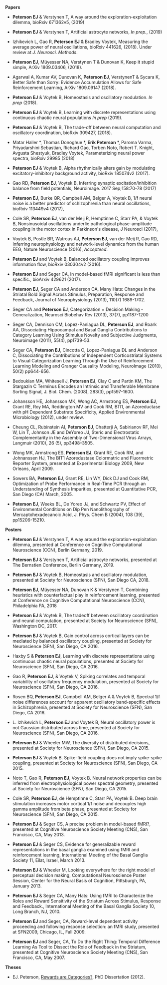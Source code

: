 **Papers**

- **Peterson EJ** & Verstynen T, A way around the exploration-exploitation dilemma, bioRxiv 671362v5, (2019)

- **Peterson EJ** & Verstynen T, Artificial astrocyte networks, _In prep._, (2019)

- Izhikevich L, Gao R, **Peterson EJ** & Bradley Voytek, Measuring the average power of neural oscillations, bioRxiv 441626, (2018). Under review at _J. Neurosci. Methods_.

- **Peterson EJ**, Müyesser NA, Verstynen T & Dunovan K, Keep it stupid simple, ArXiv 1809.03406, (2018).

- Agarwal A, Kumar AV, Dunovan K, **Peterson EJ**, VerstynenT & Sycara K, Better Safe than Sorry: Evidence Accumulation Allows for Safe Reinforcement Learning, ArXiv 1809.09147 (2018).

- **Peterson EJ** & Voytek B, Homeostasis and oscillatory modulation. _In prep_ (2018).

- **Peterson EJ** & Voytek B, Learning with discrete representations using continuous chaotic neural populations _In prep_ (2019). 

- **Peterson EJ** & Voytek B, The trade-off between neural computation and oscillatory coordination, bioRxiv 309427, (2018). 

- Matar Haller *, Thomas Donoghue *, **Erik Peterson** *, Paroma Varma, Priyadarshini Sebastian, Richard Gao, Torben Noto, Robert T. Knight, Avgusta Shestyuk,  Bradley Voytek, Parameterizing neural power spectra, bioRxiv 29985  (2018)

- **Peterson EJ** & Voytek B, Alpha rhythmically alters gain by modulating excitatory-inhibitory background activity, bioRxiv 185074v2 (2017). 

- Gao RD, **Peterson EJ**, Voytek B, Inferring synaptic excitation/inhibition balance from field potentials, Neuroimage. 2017 Sep;158:70-78 (2017)

- **Peterson EJ**, Burke QR, Campbell AM, Belger A, Voytek B, 1/f neural noise is a better predictor of schizophrenia than neural oscillations, bioRxiv 113449v4 (2017),

- Cole SR, **Peterson EJ**, van der Meij R, Hemptinne C, Starr PA, & Voytek B, Nonsinusoidal oscillations underlie pathological phase-amplitude coupling in the motor cortex in Parkinson's disease, J Neurosci (2017),

- Voytek B, Postle BR, Watrous AJ, **Peterson EJ**, van der Meij R, Gao RD, Inferring neurophysiology and network-level dynamics from the human EEG, Nature Neuroscience (2016), _Accepteed_.

- **Peterson EJ** and Voytek B, Balanced oscillatory coupling improves information flow, bioRxiv 030304v2 (2016). 

- **Peterson EJ** and Seger CA, In model-based fMRI significant is less than specific., bioArxiv 429621 (2017).

- **Peterson EJ**, Seger CA and Anderson CA, Many Hats: Changes in the Striatal Bold Signal Across Stimulus, Preparation, Response and Feedback, Journal of Neurophysiology (2013), 110(7) 1689-1702.

- Seger CA and **Peterson EJ**, Categorization = Decision Making - Generalization, Neurosci Biobehav Rev (2013), 37(7), pp1187-1200

- Seger CA, Dennison CM, Lopez-Paniagua DL, **Peterson EJ**, and Roark AA, Dissociating Hippocampal and Basal Ganglia Contributions to Category Learning Using Stimulus Novelty and Subjective Judgments, Neuroimage (2011), 55(4), pp1739-53.

- Seger CA, **Peterson EJ**, Cincotta C, Lopez-Paniagua DL and Anderson C, Dissociating the Contributions of Independent Corticostriatal Systems to Visual Categorization Learning Through the Use of Reinforcement Learning Modeling and Granger Causality Modeling, NeuroImage (2010), 50(2) pp644-656.

- Bedoukian MA, Whitesell J, **Peterson EJ**, Clay C and Partin KM, The Stargazin C Terminus Encodes an Intrinsic and Transferable Membrane Sorting Signal, J. Biol. Chem. (2008), 283(3), pp1597-1600.

- Johansson HE, Johansson MK, Wong AC, Armstrong ES, **Peterson EJ**, Grant RE, Roy MA, Reddington MV and Cook RM, BTI1, an Azoreductase with pH Dependent Substrate Specificity, Applied Environmental Microbiology  (2012), under review.

- Cheung CL, Rubinstein AI, **Peterson EJ**, Chatterji A, Sabirianov RF, Mei W, Lin T, Johnson JE and DeYoreo JJ, Steric and Electrostatic Complementarity in the Assembly of Two-Dimensional Virus Arrays, Langmuir (2010), 26 (5), pp3498–3505.

- Wong MK, Armstrong ES, **Peterson EJ**, Grant RE, Cook RM, and Johnanssen HJ, The BIT1 Azoredustase Colormatric and Fluormetric Reporter System, presented at Experimental Biology 2009, New Orleans, April 2009.

- Sowers BA, **Peterson EJ**, Grant RE, Lin WY, Dick DJ and Cook RM, Optimization of Probe Performance in Real-Time PCR through an Understanding of Synthesis Impurities, presented at Quantitative PCR, San Diego (CA) March, 2005.

- **Peterson EJ**, Weeks BL, De Yoreo JJ, and Schwartz PV, Effect of Environmental Conditions on Dip Pen Nanolithography of Mercaptohexadecanoic Acid, J. Phys. Chem B (2004), 108 (39), pp15206-15210.


**Posters**

- **Peterson EJ** & Verstynen T, A way around the exploration-exploitation dilemma, presented at Conference on Cognitive Computational Neuroscience (CCN), Berlin Germany, 2019.

- **Peterson EJ** & Verstynen T, Artificial astrocyte networks, presented at The Bernstien Conference, Berlin Germany, 2019.

- **Peterson EJ** & Voytek B, Homeostasis and oscillatory modulation, presented at Society for Neuroscience (SFN), San Diego CA, 2018.

- **Peterson EJ**, Müyesser NA, Dunovan K & Verstynen T, Combining heuristics with counterfactual play in reinforcement learning, presented at Conference on Cognitive Computational Neuroscience (CCN), Philadelphia PA, 2018

- **Peterson EJ** & Voytek B, The tradeoff between oscillatory coordination and neural computation, presented at Society for Neuroscience (SFN), Washington DC, 2017.

- **Peterson EJ** & Voytek B, Gain control across cortical layers can be mediated by balanced oscillatory coupling, presented at Society for Neuroscience (SFN), San Diego, CA 2016.

- Haxby S & **Peterson EJ**, Learning with discrete representations using continuous chaotic neural populations, presented at Society for Neuroscience (SFN), San Diego, CA 2016.

- Gao R, **Peterson EJ**, & Voytek V, Spiking correlates and temporal variability of oscillatory frequency modulation, presented at Society for Neuroscience (SFN), San Diego, CA 2016.

- Rosen BQ, **Peterson EJ**, Campbell AM, Belger A & Voytek B, Spectral 1/f noise differences account for apparent oscillatory band-specific effects in Schizophrenia, presented at Society for Neuroscience (SFN), San Diego, CA 2016.

- L. Izhikevich L, **Peterson EJ** and Voytek B, Neural oscillatory power is not Gaussian distributed across time, presented at Society for Neuroscience (SFN), San Diego, CA 2016.

- **Peterson EJ** & Wheeler MW, The diversity of distributed decisions, presented at Society for Neuroscience (SFN), San Diego, CA 2015.

- **Peterson EJ** & Voytek B. Spike-field coupling does not imply spike-spike coupling, presented at Society for Neuroscience (SFN), San Diego, CA 2015.

- Noto T, Gao R, **Peterson EJ**, Voytek B. Neural network properties can be inferred from electrophysiological power spectral geometry, presented at Society for Neuroscience (SFN), San Diego, CA 2015.

- Cole SR, **Peterson EJ**, de Hemptinne C, Starr PA, Voytek B. Deep brain stimulation increases motor cortical 1/f noise and decouples high gamma amplitude from beta phase, presented at Society for Neuroscience (SFN), San Diego, CA 2015.

- **Peterson EJ** & Seger CS, A precise problem in model-based fMRI?, presented at Cognitive Neuroscience Society Meeting (CNS), San Francisco, CA, May 2013.

- **Peterson EJ** & Seger CS, Evidence for generalizable reward representations in the basal ganglia examined using fMRI and reinforcement learning, International Meeting of the Basal Ganglia Society 11, Eilat, Israel, March 2013.

- **Peterson EJ** & Wheeler M, Looking everywhere for the right model of perceptual decision making, Computational Neuroscience Poster Session, Center for the Neural Basis of Cognition, Pittsburgh, PA, January 2013.

- **Peterson EJ** & Seger CA, Many Hats: Using fMRI to Characterize the Roles and Reward Sensitivity of the Striatum Across Stimulus, Response and Feedback., International Meeting of the Basal Ganglia Society 10, Long Branch, NJ, 2010.

- **Peterson EJ** and Seger, CA, Reward-level dependent activity proceeding and following response selection: an fMRI study, presented at SFN2009, Chicago, IL, Fall 2009.

- **Peterson EJ** and Seger, CA, To Do the Right Thing: Temporal Difference Learning As Tool to Dissect the Role of Feedback in the Striatum, presented at Cognitive Neuroscience Society Meeting (CNS), San Francisco, CA, May 2007.

**Theses**

-   EJ. Peterson, [Rewards are Categories?](https://github.com/parenthetical-e/dissertation), PhD Dissertation (2012).
